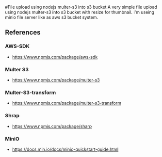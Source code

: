 #File upload using nodejs multer-s3 into s3 bucket
A very simple file upload using nodejs multer-s3 into s3 bucket with resize for thumbnail. I'm useing minio file server like as aws s3 bucket system.

## References
### AWS-SDK
* https://www.npmjs.com/package/aws-sdk
### Multer S3
* https://www.npmjs.com/package/multer-s3
### Multer-S3-transform
* https://www.npmjs.com/package/multer-s3-transform
### Shrap
* https://www.npmjs.com/package/sharp

### MiniO
* https://docs.min.io/docs/minio-quickstart-guide.html
